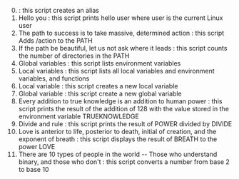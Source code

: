 0. <o> : this script creates an alias
1. Hello you : this script prints hello user where user is the current Linux user
2. The path to success is to take massive, determined action : this script Adds /action to the PATH
3.  If the path be beautiful, let us not ask where it leads : this script counts the number of directories in the PATH
4. Global variables : this script lists environment variables
5. Local variables : this script lists all local variables and environment variables, and functions
6. Local variable : this script creates a new local variable
7. Global variable : this script create a new global variable
8. Every addition to true knowledge is an addition to human power : this script prints the result of the addition of 128 with the value stored in the environment variable TRUEKNOWLEDGE
9. Divide and rule :  this script prints the result of POWER divided by DIVIDE
10. Love is anterior to life, posterior to death, initial of creation, and the exponent of breath : this script displays the result of BREATH to the power LOVE
11. There are 10 types of people in the world -- Those who understand binary, and those who don't : this script converts a number from base 2 to base 10
